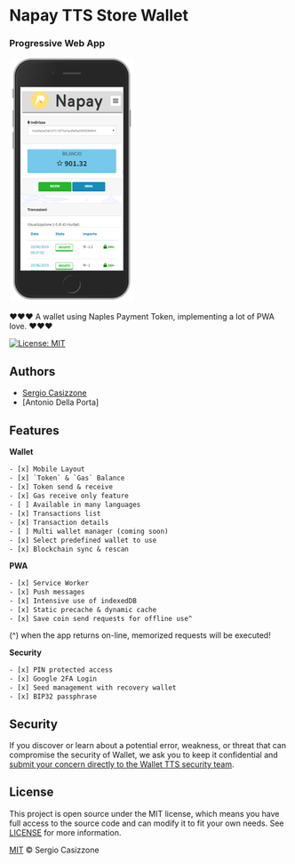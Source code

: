 # Napay TTS Store Wallet

### Progressive Web App

[![Screenshot of NaPay TTS PWA app](css/images/screenshot.png)](https://wallet.napoliblockchain.it)

❤️❤️❤️ A wallet using Naples Payment Token, implementing a lot of PWA love. ❤️❤️❤️

[![License: MIT](https://img.shields.io/badge/License-MIT-lightgrey.svg)](https://opensource.org/licenses/MIT)


## Authors

- [Sergio Casizzone](https://sergiocasizzone.it)
- [Antonio Della Porta]

## Features

**Wallet**

    - [x] Mobile Layout
    - [x] `Token` & `Gas` Balance
    - [x] Token send & receive
    - [x] Gas receive only feature
    - [ ] Available in many languages
    - [x] Transactions list
    - [x] Transaction details
    - [ ] Multi wallet manager (coming soon)
    - [x] Select predefined wallet to use
    - [x] Blockchain sync & rescan

**PWA**

    - [x] Service Worker
    - [x] Push messages
    - [x] Intensive use of indexedDB
    - [x] Static precache & dynamic cache
    - [x] Save coin send requests for offline use^

  (^) when the app returns on-line, memorized requests will be executed!   

**Security**

    - [x] PIN protected access
    - [x] Google 2FA Login
    - [x] Seed management with recovery wallet
    - [x] BIP32 passphrase


## Security

If you discover or learn about a potential error, weakness, or threat that can compromise the security of Wallet, we ask you to keep it confidential and [submit your concern directly to the Wallet TTS security team](mailto:info@napoliblockchain.it?subject=[BitBucket]%20Wallet%20Security).


## License

This project is open source under the MIT license, which means you have full access to the source code and can modify it to fit your own needs. See [LICENSE](LICENSE) for more information.

[MIT](LICENSE) © Sergio Casizzone

[issues]: https://bitbucket.org/jambtc/wallet-tts/issues
